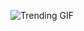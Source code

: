 ![Trending GIF](https://media3.giphy.com/media/v1.Y2lkPThiYjIxNzcyb3pzMjg0Z2twdDV4eGpsMmRnbWRjOHZ5cnp0c29sZ2ZqOG0zcW5idSZlcD12MV9naWZzX3NlYXJjaCZjdD1n/fryY00CO4xCz4uJuDQ/giphy.gif)
